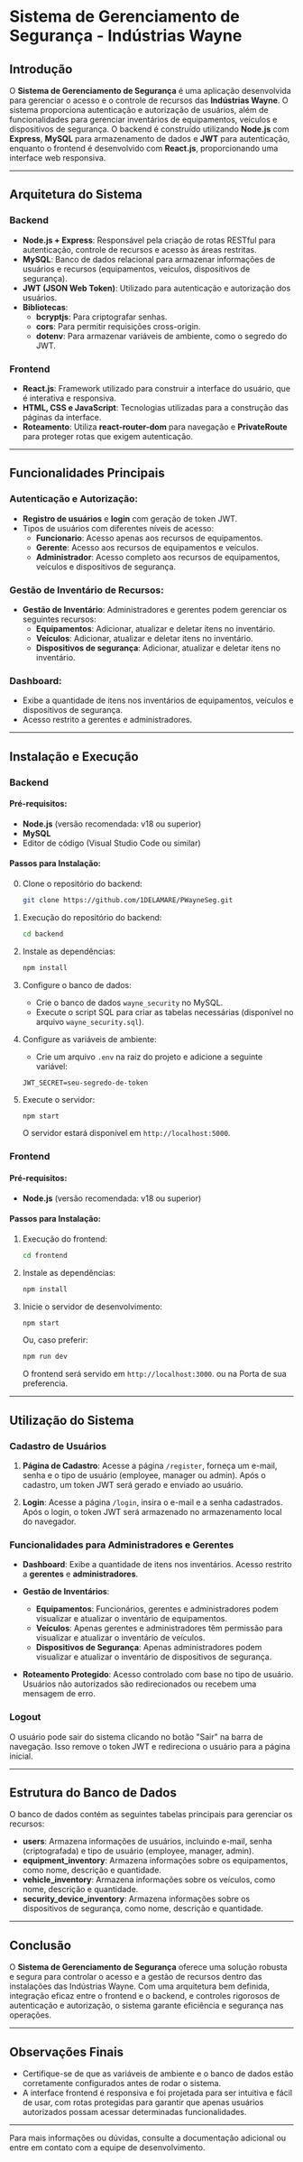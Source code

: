 # Sistema de Gerenciamento de Segurança - Indústrias Wayne

## Introdução

O **Sistema de Gerenciamento de Segurança** é uma aplicação desenvolvida para gerenciar o acesso e o controle de recursos das **Indústrias Wayne**. O sistema proporciona autenticação e autorização de usuários, além de funcionalidades para gerenciar inventários de equipamentos, veículos e dispositivos de segurança. O backend é construído utilizando **Node.js** com **Express**, **MySQL** para armazenamento de dados e **JWT** para autenticação, enquanto o frontend é desenvolvido com **React.js**, proporcionando uma interface web responsiva.

---

## Arquitetura do Sistema

### Backend
- **Node.js + Express**: Responsável pela criação de rotas RESTful para autenticação, controle de recursos e acesso às áreas restritas.
- **MySQL**: Banco de dados relacional para armazenar informações de usuários e recursos (equipamentos, veículos, dispositivos de segurança).
- **JWT (JSON Web Token)**: Utilizado para autenticação e autorização dos usuários.
- **Bibliotecas**:
  - **bcryptjs**: Para criptografar senhas.
  - **cors**: Para permitir requisições cross-origin.
  - **dotenv**: Para armazenar variáveis de ambiente, como o segredo do JWT.

### Frontend
- **React.js**: Framework utilizado para construir a interface do usuário, que é interativa e responsiva.
- **HTML, CSS e JavaScript**: Tecnologias utilizadas para a construção das páginas da interface.
- **Roteamento**: Utiliza **react-router-dom** para navegação e **PrivateRoute** para proteger rotas que exigem autenticação.

---

## Funcionalidades Principais

### Autenticação e Autorização:
- **Registro de usuários** e **login** com geração de token JWT.
- Tipos de usuários com diferentes níveis de acesso:
  - **Funcionario**: Acesso apenas aos recursos de equipamentos.
  - **Gerente**: Acesso aos recursos de equipamentos e veículos.
  - **Administrador**: Acesso completo aos recursos de equipamentos, veículos e dispositivos de segurança.

### Gestão de Inventário de Recursos:
- **Gestão de Inventário**: Administradores e gerentes podem gerenciar os seguintes recursos:
  - **Equipamentos**: Adicionar, atualizar e deletar itens no inventário.
  - **Veículos**: Adicionar, atualizar e deletar itens no inventário.
  - **Dispositivos de segurança**: Adicionar, atualizar e deletar itens no inventário.

### Dashboard:
- Exibe a quantidade de itens nos inventários de equipamentos, veículos e dispositivos de segurança.
- Acesso restrito a gerentes e administradores.

---

## Instalação e Execução

### Backend
#### Pré-requisitos:
- **Node.js** (versão recomendada: v18 ou superior)
- **MySQL**
- Editor de código (Visual Studio Code ou similar)

#### Passos para Instalação:

0. Clone o repositório do backend:
    ```bash
    git clone https://github.com/1DELAMARE/PWayneSeg.git
    ```
1. Execução do repositório do backend:
    ```bash
    cd backend
    ```

2. Instale as dependências:
    ```bash
    npm install
    ```

3. Configure o banco de dados:
    - Crie o banco de dados `wayne_security` no MySQL.
    - Execute o script SQL para criar as tabelas necessárias (disponível no arquivo `wayne_security.sql`).

4. Configure as variáveis de ambiente:
    - Crie um arquivo `.env` na raiz do projeto e adicione a seguinte variável:
    ```env
    JWT_SECRET=seu-segredo-de-token
    ```

5. Execute o servidor:
    ```bash
    npm start
    ```
    O servidor estará disponível em `http://localhost:5000`.

### Frontend
#### Pré-requisitos:
- **Node.js** (versão recomendada: v18 ou superior)

#### Passos para Instalação:

1. Execução do frontend:
    ```bash
    cd frontend
    ```

2. Instale as dependências:
    ```bash
    npm install
    ```

3. Inicie o servidor de desenvolvimento:
    ```bash
    npm start
    ```
    Ou, caso preferir:
    ```bash
    npm run dev
    ```
    O frontend será servido em `http://localhost:3000`. ou na Porta de sua preferencia.

---

## Utilização do Sistema

### Cadastro de Usuários

1. **Página de Cadastro**: 
   Acesse a página `/register`, forneça um e-mail, senha e o tipo de usuário (employee, manager ou admin).
   Após o cadastro, um token JWT será gerado e enviado ao usuário.

2. **Login**: 
   Acesse a página `/login`, insira o e-mail e a senha cadastrados. Após o login, o token JWT será armazenado no armazenamento local do navegador.

### Funcionalidades para Administradores e Gerentes

- **Dashboard**: 
  Exibe a quantidade de itens nos inventários. Acesso restrito a **gerentes** e **administradores**.
  
- **Gestão de Inventários**:
  - **Equipamentos**: Funcionários, gerentes e administradores podem visualizar e atualizar o inventário de equipamentos.
  - **Veículos**: Apenas gerentes e administradores têm permissão para visualizar e atualizar o inventário de veículos.
  - **Dispositivos de Segurança**: Apenas administradores podem visualizar e atualizar o inventário de dispositivos de segurança.

- **Roteamento Protegido**:
  Acesso controlado com base no tipo de usuário. Usuários não autorizados são redirecionados ou recebem uma mensagem de erro.

### Logout
O usuário pode sair do sistema clicando no botão "Sair" na barra de navegação. Isso remove o token JWT e redireciona o usuário para a página inicial.

---

## Estrutura do Banco de Dados

O banco de dados contém as seguintes tabelas principais para gerenciar os recursos:

- **users**: Armazena informações de usuários, incluindo e-mail, senha (criptografada) e tipo de usuário (employee, manager, admin).
- **equipment_inventory**: Armazena informações sobre os equipamentos, como nome, descrição e quantidade.
- **vehicle_inventory**: Armazena informações sobre os veículos, como nome, descrição e quantidade.
- **security_device_inventory**: Armazena informações sobre os dispositivos de segurança, como nome, descrição e quantidade.

---

## Conclusão

O **Sistema de Gerenciamento de Segurança** oferece uma solução robusta e segura para controlar o acesso e a gestão de recursos dentro das instalações das Indústrias Wayne. Com uma arquitetura bem definida, integração eficaz entre o frontend e o backend, e controles rigorosos de autenticação e autorização, o sistema garante eficiência e segurança nas operações.

---

## Observações Finais

- Certifique-se de que as variáveis de ambiente e o banco de dados estão corretamente configurados antes de rodar o sistema.
- A interface frontend é responsiva e foi projetada para ser intuitiva e fácil de usar, com rotas protegidas para garantir que apenas usuários autorizados possam acessar determinadas funcionalidades.

---

Para mais informações ou dúvidas, consulte a documentação adicional ou entre em contato com a equipe de desenvolvimento.
